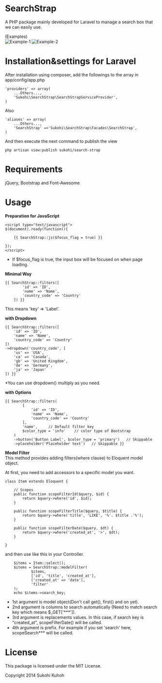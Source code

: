 SearchStrap
===========

A PHP package mainly developed for Laravel to manage a search box that we can easily use.

(Examples)  
![Example-1](http://i.imgur.com/cQCPpvH.png)
![Example-2](http://i.imgur.com/glRyfJk.png)

Installation&settings for Laravel
====

After installation using composer, add the followings to the array in  app/config/app.php

    'providers' => array(  
        ...Others...,  
        'Sukohi\SearchStrap\SearchStrapServiceProvider',
    )

Also

    'aliases' => array(  
        ...Others...,  
        'SearchStrap' =>'Sukohi\SearchStrap\Facades\SearchStrap',
    )
And then  execute the next command to publish the view

    php artisan view:publish sukohi/search-strap

Requirements
====  

jQuery, Bootstrap and Font-Awesome

Usage
====  

**Preparation for JavaScript**

    <script type="text/javascript">
    $(document).ready(function(){
    
    	{{ SearchStrap::js($focus_flag = true) }}
    	
    });
    </script>

* If $focus_flag is true, the input box will be focused on when page loading.


**Minimal Way**

    {{ SearchStrap::filters([
    		'id' => 'ID', 
    		'name' => 'Name', 
    		'country_code' => 'Country'
    	]) }}
    
This means 'key' => 'Label'.

**with Dropdown**
    
    {{ SearchStrap::filters([
		'id' => 'ID', 
		'name' => 'Name', 
		'country_code' => 'Country'
	])
	->dropdown('country_code', [
		'us' => 'USA',
		'ca' => 'Canada',
		'gb' => 'United Kingdom', 
		'de' => 'Germany', 
		'ja' => 'Japan'
	]) }}

*You can use dropdown() multiply as you need.

**with Options**

    {{ SearchStrap::filters(
    		[
    			'id' => 'ID', 
    			'name' => 'Name', 
    			'country_code' => 'Country'
    		], 
    		'name',     // Default filter key
    		$color_type = 'info'    // color type of Bootstrap
    	)
    	->button('Button Label', $color_type = 'primary')   // Skippable
    	->placeholder('Placeholder text')   // Skippable }}

**Model Filter**  
This method provides adding filters(where clause) to Eloquent model object.

At first, you need to add accessors to a specific model you want.

    class Item extends Eloquent {
    	
    	// Scopes 
    	public function scopeFilterId($query, $id) {
    		return $query->where('id', $id);
    	}
    	
    	public function scopeFilterTitle($query, $title) {
    		return $query->where('title', 'LIKE', '%'. $title .'%');
    	}
    	
    	public function scopeFilterDate($query, $dt) {
    		return $query->where('created_at', '>', $dt);
    	}
    	
    }

and then use like this in your Controller.

		$items = Item::select();
		$items = SearchStrap::modelFilter(
				$items, 
				['id', 'title', 'created_at'], 
				['created_at' => 'date'], 
				'filter'
		);
		echo $items->search_key;
		
* 1st argument is model object(Don't call get(), first() and on yet).
* 2nd argument is columns to search automatically (Need to match search key which means $_GET['\*\*\*']).
* 3rd argument is replacements values. In this case, if search key is "created_at", scopeFilterDate() will be called.
* 4th argument is prefix. For example if you set 'search' here, scopeSearch\*\*\* will be called.

License
====
This package is licensed under the MIT License.

Copyright 2014 Sukohi Kuhoh